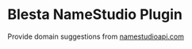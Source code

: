 # Blesta NameStudio Plugin
Provide domain suggestions from [namestudioapi.com](https://namestudioapi.com)